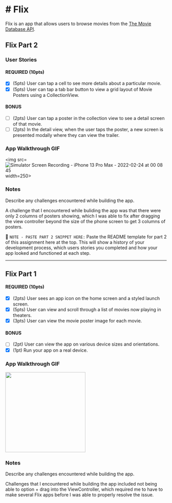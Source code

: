 # # Flix

Flix is an app that allows users to browse movies from the [The Movie Database API](http://docs.themoviedb.apiary.io/#).

## Flix Part 2

### User Stories

#### REQUIRED (10pts)
- [X] (5pts) User can tap a cell to see more details about a particular movie.
- [X] (5pts) User can tap a tab bar button to view a grid layout of Movie Posters using a CollectionView.

#### BONUS
- [ ] (2pts) User can tap a poster in the collection view to see a detail screen of that movie.
- [ ] (2pts) In the detail view, when the user taps the poster, a new screen is presented modally where they can view the trailer.

### App Walkthrough GIF

<img src= ![Simulator Screen Recording - iPhone 13 Pro Max - 2022-02-24 at 00 08 45](https://user-images.githubusercontent.com/98860502/155461718-d34caafd-4226-4b0f-a489-4aebd0dd2333.gif)
width=250><br>

### Notes
Describe any challenges encountered while building the app.

A challenge that I encountered while buliding the app was that there were only 2 columns of posters showing, which I was able to fix after dragging the view controller beyond the size of the phone screen to get 3 columns of posters.

📝 `NOTE - PASTE PART 2 SNIPPET HERE:` Paste the README template for part 2 of this assignment here at the top. This will show a history of your development process, which users stories you completed and how your app looked and functioned at each step.

---

## Flix Part 1

#### REQUIRED (10pts)
- [x] (2pts) User sees an app icon on the home screen and a styled launch screen.
- [x] (5pts) User can view and scroll through a list of movies now playing in theaters.
- [x] (3pts) User can view the movie poster image for each movie.

#### BONUS
- [ ] (2pt) User can view the app on various device sizes and orientations.
- [x] (1pt) Run your app on a real device.

### App Walkthrough GIF



<img src="https://user-images.githubusercontent.com/98860502/154753679-a828d392-3644-4096-91fb-6a7976c36f54.gif" width=250><br>

### Notes
Describe any challenges encountered while building the app.

Challenges that I encountered while building the app included not being able to option + drag into the ViewController, which required me to have to make several Flix apps before I was able to properly resolve the issue. 
